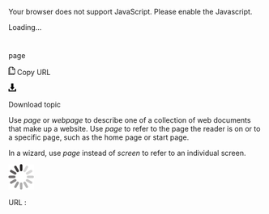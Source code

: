 Your browser does not support JavaScript. Please enable the Javascript.

Loading...

# 

page

![Copy URL](media/page/Copy.png)
Copy URL

![Download](media/page/Download.png)

Download topic

Use *page* or *webpage* to describe one of a collection of web documents that make up a website. Use *page* to refer to the page the reader is on or to a specific page, such as the home page or start page.

In a wizard, use *page* instead of *screen* to refer to an individual screen.

![In progress](media/page/activity-large.gif)

URL :
